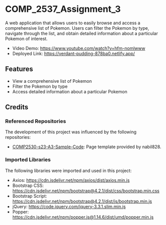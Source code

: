 # COMP_2537_Assignment_3

A web application that allows users to easily browse and access a comprehensive list of Pokemon. Users can filter the Pokemon by type, navigate through the list, and obtain detailed information about a particular Pokemon of interest.

- Video Demo: https://www.youtube.com/watch?v=hfm-nomlwww
- Deployed Link: https://verdant-pudding-878ba0.netlify.app/

## Features
 - View a comprehensive list of Pokemon
 - Filter the Pokemon by type
 - Access detailed information about a particular Pokemon

## Credits

### Referenced Repositories

The development of this project was influenced by the following repositories:

- [COMP2530-s23-A3-Sample-Code](https://github.com/nabil828/COMP2530-s23-A3-Sample-Code): Page template provided by nabil828.

### Imported Libraries

The following libraries were imported and used in this project:

- Axios: https://cdn.jsdelivr.net/npm/axios/dist/axios.min.js 
- Bootstrap CSS: https://cdn.jsdelivr.net/npm/bootstrap@4.2.1/dist/css/bootstrap.min.css
- Bootstrap Script: https://cdn.jsdelivr.net/npm/bootstrap@4.2.1/dist/js/bootstrap.min.js
- jQuery: https://code.jquery.com/jquery-3.3.1.slim.min.js
- Popper: https://cdn.jsdelivr.net/npm/popper.js@1.14.6/dist/umd/popper.min.js
